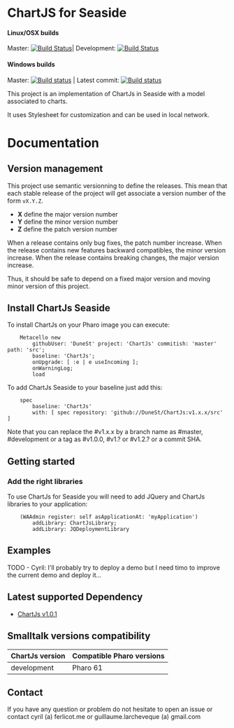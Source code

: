 # ChartJS for Seaside

#### Linux/OSX builds
Master: [![Build Status](https://travis-ci.org/DuneSt/ChartJs.svg?branch=master)](https://travis-ci.org/DuneSt/ChartJs)| Development: [![Build Status](https://travis-ci.org/DuneSt/ChartJs.svg?branch=development)](https://travis-ci.org/DuneSt/ChartJs)

#### Windows builds
Master: [![Build status](https://ci.appveyor.com/api/projects/status/dhmgabjvvhmg1r77/branch/master?svg=true)](https://ci.appveyor.com/project/jecisc/chartjs/branch/master) | Latest commit: [![Build status](https://ci.appveyor.com/api/projects/status/dhmgabjvvhmg1r77?svg=true)](https://ci.appveyor.com/project/jecisc/chartjs)


This project is an implementation of ChartJs in Seaside with a model associated to charts.

It uses Stylesheet for customization and can be used in local network.

# Documentation

## Version management 

This project use semantic versionning to define the releases. This mean that each stable release of the project will get associate a version number of the form `vX.Y.Z`. 

- **X** define the major version number
- **Y** define the minor version number 
- **Z** define the patch version number

When a release contains only bug fixes, the patch number increase. When the release contains new features backward compatibles, the minor version increase. When the release contains breaking changes, the major version increase. 

Thus, it should be safe to depend on a fixed major version and moving minor version of this project.

## Install ChartJs Seaside

To install ChartJs on your Pharo image you can execute:

```Smalltalk
    Metacello new
        githubUser: 'DuneSt' project: 'ChartJs' commitish: 'master' path: 'src';
        baseline: 'ChartJs';
        onUpgrade: [ :e | e useIncoming ];
        onWarningLog;
        load
```

To add ChartJs Seaside to your baseline just add this:

```Smalltalk
    spec
        baseline: 'ChartJs'
        with: [ spec repository: 'github://DuneSt/ChartJs:v1.x.x/src' ]
```

Note that you can replace the #v1.x.x by a branch name as #master, #development or a tag as #v1.0.0, #v1.? or #v1.2.? or a commit SHA.

## Getting started

### Add the right libraries

To use ChartJs for Seaside you will need to add JQuery and ChartJs libraries to your application:

```Smalltalk
	(WAAdmin register: self asApplicationAt: 'myApplication')
		addLibrary: ChartJsLibrary;
		addLibrary: JQDeploymentLibrary
```

## Examples

TODO - Cyril: I'll probably try to deploy a demo but I need timo to improve the current demo and deploy it...

## Latest supported Dependency

- [ChartJs v1.0.1](https://github.com/chartjs/Chart.js/releases/tag/v1.0.1)

## Smalltalk versions compatibility

| ChartJs version 	| Compatible Pharo versions 	|
|---------------	|---------------------------	|
| development      	| Pharo 61                  	|

## Contact

If you have any question or problem do not hesitate to open an issue or contact cyril (a) ferlicot.me or guillaume.larcheveque (a) gmail.com
